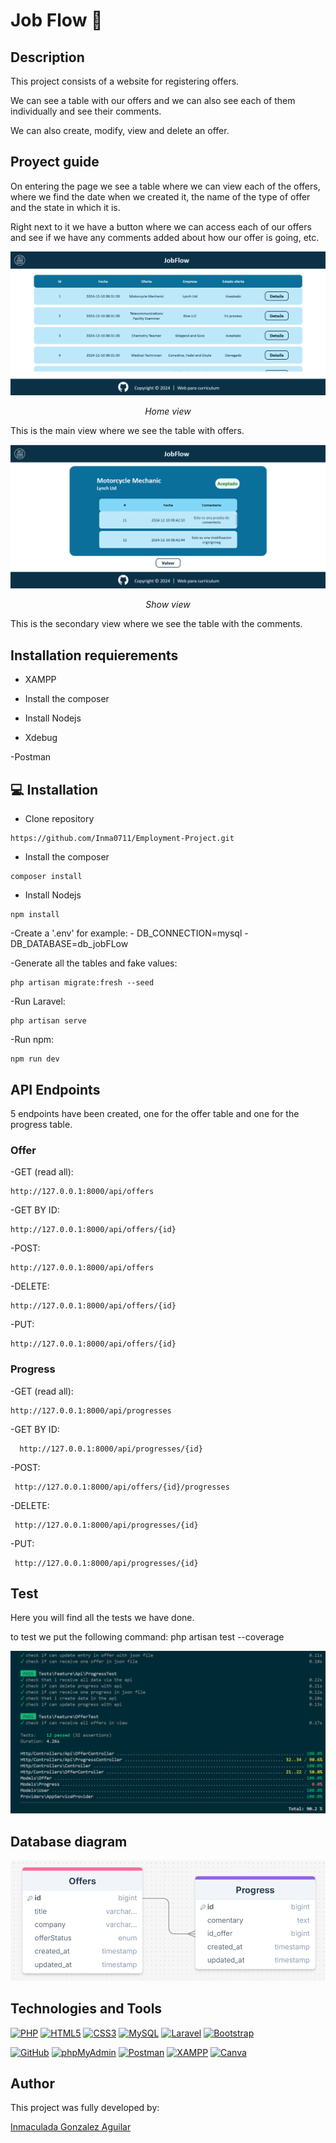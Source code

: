 # Job Flow 💼

## Description
This project consists of a website for registering offers.

We can see a table with our offers and we can also see each of them individually and see their comments.

We can also create, modify, view and delete an offer.

## Proyect guide
On entering the page we see a table where we can view each of the offers, where we find the date when we created it, the name of the type of offer and the state in which it is.

Right next to it we have a button where we can access each of our offers and see if we have any comments added about how our offer is going, etc.

![Home view](./public/docs/offerView.png)
<p align="center"><em>Home view</em></p>

This is the main view where we see the table with offers.

![Show view](./public/docs/progressView.png)
<p align="center"><em>Show view</em></p>

This is the secondary view where we see the table with the comments.

## Installation requierements
- XAMPP

- Install the composer

- Install Nodejs

- Xdebug

-Postman

## 💻 Installation
- Clone repository
```
https://github.com/Inma0711/Employment-Project.git
```
- Install the composer

```
composer install
```
- Install Nodejs

```
npm install
```

-Create a '.env' for example:
    - DB_CONNECTION=mysql
    - DB_DATABASE=db_jobFLow

-Generate all the tables and fake values:

```
php artisan migrate:fresh --seed
```
-Run Laravel:

```
php artisan serve
```
-Run npm:

```
npm run dev
```

## API Endpoints
5 endpoints have been created, one for the offer table and one for the progress table.

### Offer
-GET (read all):

```
http://127.0.0.1:8000/api/offers
```
-GET BY ID:

```
http://127.0.0.1:8000/api/offers/{id}
```
-POST:

```
http://127.0.0.1:8000/api/offers
```
-DELETE:

```
http://127.0.0.1:8000/api/offers/{id}
```
-PUT:

```
http://127.0.0.1:8000/api/offers/{id}
```

### Progress

-GET (read all):

```
http://127.0.0.1:8000/api/progresses
```
-GET BY ID:

```
  http://127.0.0.1:8000/api/progresses/{id}
```
-POST:

```
 http://127.0.0.1:8000/api/offers/{id}/progresses
```
-DELETE:

```
 http://127.0.0.1:8000/api/progresses/{id}
```
-PUT:

```
 http://127.0.0.1:8000/api/progresses/{id}
```

## Test
Here you will find all the tests we have done.

to test we put the following command: php artisan test --coverage

![Test coverage](./public/docs/testApi.png)

## Database diagram
![Database diagram](./public/docs/tables.png)

## Technologies and Tools

<a href='https://github.com/shivamkapasia0' target="_blank"><img alt='PHP' src='https://img.shields.io/badge/PHP-100000?style=for-the-badge&logo=PHP&logoColor=white&labelColor=777BB4&color=777BB4'/></a>
<a href='https://github.com/shivamkapasia0' target="_blank"><img alt='HTML5' src='https://img.shields.io/badge/HTML5-100000?style=for-the-badge&logo=HTML5&logoColor=white&labelColor=E34F26&color=E34F26'/></a>
<a href='https://github.com/shivamkapasia0' target="_blank"><img alt='CSS3' src='https://img.shields.io/badge/CSS3-100000?style=for-the-badge&logo=CSS3&logoColor=white&labelColor=1572B6&color=1572B6'/></a>
<a href='https://github.com/shivamkapasia0' target="_blank"><img alt='MySQL' src='https://img.shields.io/badge/MySQL-100000?style=for-the-badge&logo=MySQL&logoColor=white&labelColor=4479A1&color=4479A1'/></a>
<a href='https://github.com/shivamkapasia0' target="_blank"><img alt='Laravel' src='https://img.shields.io/badge/Laravel-100000?style=for-the-badge&logo=Laravel&logoColor=white&labelColor=FF2D20&color=FF2D20'/></a>
<a href='https://github.com/shivamkapasia0' target="_blank"><img alt='Bootstrap' src='https://img.shields.io/badge/Bootstrap-100000?style=for-the-badge&logo=Bootstrap&logoColor=white&labelColor=7952B3&color=7952B3'/></a>

<a href='https://github.com/shivamkapasia0' target="_blank"><img alt='GitHub' src='https://img.shields.io/badge/GitHub-100000?style=for-the-badge&logo=GitHub&logoColor=white&labelColor=181717&color=181717'/></a>
<a href='https://github.com/shivamkapasia0' target="_blank"><img alt='phpMyAdmin' src='https://img.shields.io/badge/phpMyAdmin-100000?style=for-the-badge&logo=phpMyAdmin&logoColor=white&labelColor=6C78AF&color=6C78AF'/></a>
<a href='https://github.com/shivamkapasia0' target="_blank"><img alt='Postman' src='https://img.shields.io/badge/Postman-100000?style=for-the-badge&logo=Postman&logoColor=white&labelColor=FF6C37&color=FF6C37'/></a>
<a href='https://github.com/shivamkapasia0' target="_blank"><img alt='XAMPP' src='https://img.shields.io/badge/XAMPP-100000?style=for-the-badge&logo=XAMPP&logoColor=white&labelColor=FB7A24&color=FB7A24'/></a>
<a href='https://github.com/shivamkapasia0' target="_blank"><img alt='Canva' src='https://img.shields.io/badge/Canva-100000?style=for-the-badge&logo=Canva&logoColor=white&labelColor=00C4CC&color=00C4CC'/></a>

## Author

This project was fully developed by: 

[Inmaculada Gonzalez Aguilar](https://github.com/Inma0711)